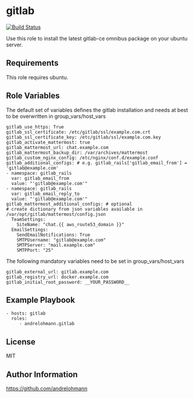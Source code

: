 gitlab
======

[![Build Status](https://travis-ci.org/andrelohmann/ansible-role-gitlab.svg?branch=master)](https://travis-ci.org/andrelohmann/ansible-role-gitlab)

Use this role to install the latest gitlab-ce omnibus package on your ubuntu server.

Requirements
------------

This role requires ubuntu.

Role Variables
--------------

The default set of variables defines the gitlab installation and needs at best to be overwritten in group_vars/host_vars

    gitlab_use_https: True
    gitlab_ssl_certificate: /etc/gitlab/ssl/example.com.crt
    gitlab_ssl_certificate_key: /etc/gitlab/ssl/example.com.key
    gitlab_activate_mattermost: true
    gitlab_mattermost_url: chat.example.com
    gitlab_mattermost_backup_dir: /var/archives/mattermost
    gitlab_custom_nginx_config: /etc/nginx/conf.d/example.conf
    gitlab_additional_configs: # e.g. gitlab_rails['gitlab_email_from'] = 'gitlab@example.com'
    - namespace: gitlab_rails
      var: gitlab_email_from
      value: "'gitlab@example.com'"
    - namespace: gitlab_rails
      var: gitlab_email_reply_to
      value: "'gitlab@example.com'"
    gitlab_mattermost_additional_configs: # optional
    # create dictionary from json variables available in /var/opt/gitlab/mattermost/config.json
      TeamSettings:
        SiteName: "chat.{{ aws_route53_domain }}"
      EmailSettings:
        SendEmailNotifications: True
        SMTPUsername: "gitlab@example.com"
        SMTPServer: "mail.example.com"
        SMTPPort: "25"

The following mandatory variables need to be set in group_vars/host_vars

    gitlab_external_url: gitlab.example.com
    gitlab_registry_url: docker.example.com
    gitlab_initial_root_password: __YOUR_PASSWORD__

Example Playbook
----------------

    - hosts: gitlab
      roles:
         - andrelohmann.gitlab

License
-------

MIT

Author Information
------------------

https://github.com/andrelohmann
